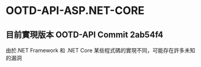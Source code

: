 # OOTD-API-ASP.NET-CORE

## 目前實現版本 OOTD-API Commit 2ab54f4

由於.NET Framework 和 .NET Core 某些程式碼的實現不同，可能存在許多未知的漏洞
